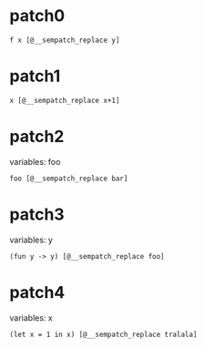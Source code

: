 # patch0
```
f x [@__sempatch_replace y]
```

# patch1
```
x [@__sempatch_replace x+1]
```

# patch2
variables: foo
```
foo [@__sempatch_replace bar]
```

# patch3
variables: y
```
(fun y -> y) [@__sempatch_replace foo]
```


# patch4
variables: x
```
(let x = 1 in x) [@__sempatch_replace tralala]
```
